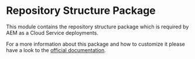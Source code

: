# Repository Structure Package

This module contains the repository structure package which is required by AEM as a Cloud Service deployments.

For a more information about this package and how to customize it please have a look to the [official documentation](https://docs.adobe.com/content/help/en/experience-manager-cloud-service/implementing/developing/repository-structure-package.html).
